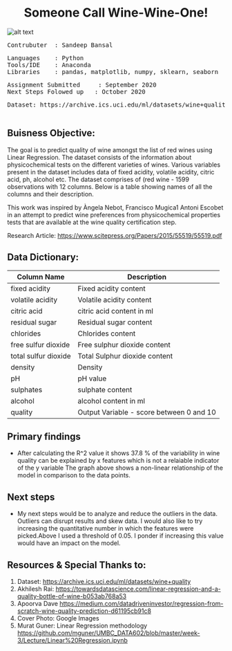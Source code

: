 # <div align="center">Someone Call Wine-Wine-One!
![alt text](https://github.com/Sandeep-Bansal1/Data_Analysis_ML/blob/master/wine%20cover.png?raw=true)

<pre>
Contrubuter  : Sandeep Bansal
</pre>

<pre>
Languages    : Python
Tools/IDE    : Anaconda
Libraries    : pandas, matplotlib, numpy, sklearn, seaborn
</pre>

<pre>
Assignment Submitted     : September 2020
Next Steps Folowed up   : October 2020
</pre>


<pre>
Dataset: https://archive.ics.uci.edu/ml/datasets/wine+quality

</pre>
## Buisness Objective:
The goal is to predict quality of wine amongst the list of red wines using Linear Regression. The dataset consists of the information about physicochemical tests on the different varieties of wines. Various variables present in the dataset includes data of fixed acidity, volatile acidity, citric acid, ph, alcohol etc. The dataset comprises of (red wine - 1599 observations with 12 columns. Below is a table showing names of all the columns and their description.

This work was inspired by Àngela Nebot, Francisco Mugica1 Antoni Escobet in an attempt to predict wine preferences from physicochemical properties tests that are available at the wine quality certification step.

Research Article: https://www.scitepress.org/Papers/2015/55519/55519.pdf


## Data Dictionary:
| Column Name           | Description                                              |
| -------------         |-------------                                             | 
| fixed acidity         | Fixed acidity content                                    | 
| volatile acidity      | Volatile acidity content                                 |  
| citric acid           | citric acid content in ml                                | 
| residual sugar        | Residual sugar content                                   |   
| chlorides             | Chlorides content                                        |
| free sulfur dioxide   | Free sulphur dioxide content                             |
| total sulfur dioxide  | Total Sulphur dioxide content                            |
| density               | Density                                                  |
| pH                    | pH value                                                 |
| sulphates             | sulphate content                                         |
| alcohol               | alcohol content in ml                                    |
| quality               | Output Variable - score between 0 and 10                 |

## Primary findings

- After calculating the R^2 value it shows 37.8 % of the variability in wine quality can be explained by x features which is not a relaiable indicator of the y variable The graph above shows a non-linear relationship of the model in comparison to the data points. 


## Next steps

- My next steps would be to analyze and reduce the outliers in the data. Outliers can disrupt results and skew data. I would also like to try increasing the quantitative number in which the features were picked.Above I used a threshold of 0.05. I ponder if increasing this value would have an impact on the model.  


## Resources & Special Thanks to: 

1. Dataset:  https://archive.ics.uci.edu/ml/datasets/wine+quality
2. Akhilesh Rai: https://towardsdatascience.com/linear-regression-and-a-quality-bottle-of-wine-b053ab768a53
3. Apoorva Dave https://medium.com/datadriveninvestor/regression-from-scratch-wine-quality-prediction-d61195cb91c8
4. Cover Photo: Google Images
5. Murat Guner: Linear Regression methodology https://github.com/mguner/UMBC_DATA602/blob/master/week-3/Lecture/Linear%20Regression.ipynb
